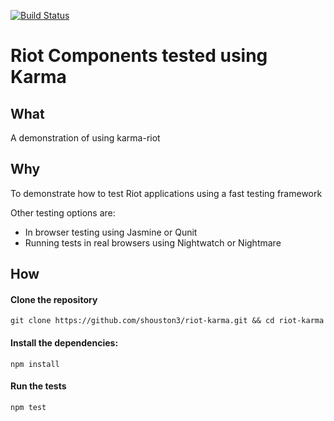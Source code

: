 [![Build Status](https://travis-ci.org/shouston3/riot-karma.svg?branch=master)](https://travis-ci.org/shouston3/riot-karma)
# Riot Components tested using Karma

## What

A demonstration of using karma-riot

## Why

To demonstrate how to test Riot applications using a fast testing framework

Other testing options are:

- In browser testing using Jasmine or Qunit
- Running tests in real browsers using Nightwatch or Nightmare

## How

#### Clone the repository
```
git clone https://github.com/shouston3/riot-karma.git && cd riot-karma
```

#### Install the dependencies:
```
npm install
```

#### Run the tests
```
npm test
```

